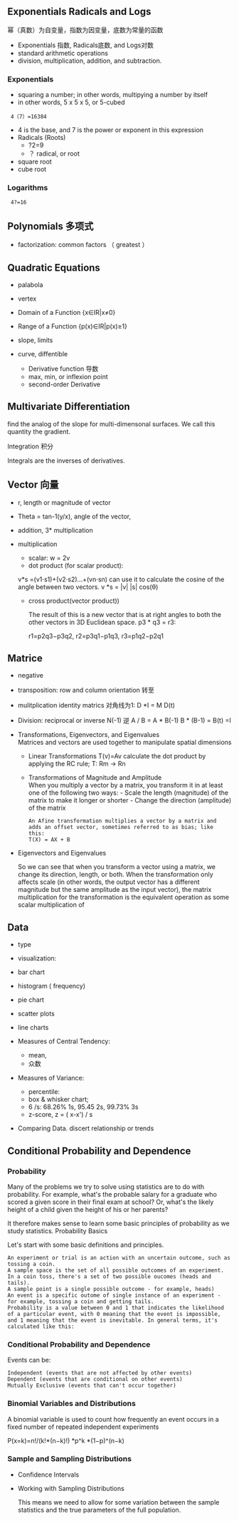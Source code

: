 
## Exponentials Radicals and Logs
幂（真数）为自变量，指数为因变量，底数为常量的函数

- Exponentials 指数, Radicals底数, and Logs对数
- standard arithmetic operations
- division, multiplication, addition, and subtraction.

### Exponentials
- squaring a number; in other words, multipying a number by itself
- in other words, 5 x 5 x 5, or 5-cubed

~~~~~~~~
 4（7）=16384
~~~~~~~~

- 4 is the base, and 7 is the power or exponent in this expression
- Radicals (Roots)
	-    ?2=9
   -  ？ radical, or root
- square root
- cube root

### Logarithms
~~~~~~~~
 4?=16
~~~~~~~~

## Polynomials 多项式
- factorization: common factors （ greatest ）

## Quadratic Equations
- palabola
- vertex
- Domain of a Function {x∈IR|x≠0}
- Range of a Function {p(x)∈IR|p(x)≥1}

- slope, limits

- curve, diffentible
	- Derivative function 导数
 	- max, min, or inflexion point
 	- second-order Derivative

## Multivariate Differentiation
 find the analog of the slope for multi-dimensonal surfaces. We call this quantity the gradient. 
 
 Integration 积分
 
 Integrals are the inverses of derivatives.


## Vector 向量
- r, length or magnitude of vector
- Theta = tan-1(y/x), angle of the vector, 
- addition, 3* multiplication
- multiplication
	- scalar: w = 2v 
	- dot product (for scalar product):
	 
	 v\*s =(v1⋅s1)+(v2⋅s2)...+(vn⋅sn)
    can use it to calculate the cosine of the angle between two vectors. 
    v *s = |v| |s| cos(θ)

	- cross product(vector product))
    
    	The result of this is a new vector that is at right angles to both the other vectors in 3D Euclidean space. p3 * q3 = r3:
    	
        r1=p2q3−p3q2, 
        r2=p3q1−p1q3, 
        r3=p1q2−p2q1
        
## Matrice
- negative
- transposition: row and column orientation 转至
- mulitplication
 identity matrics 对角线为1: D *I = M       D(t)
- Division: reciprocal or inverse N(-1) 逆
  A / B = A * B(-1)
  B * (B-1) = B(t) =I
- Transformations, Eigenvectors, and Eigenvalues  
Matrices and vectors are used together to manipulate spatial dimensions  
  - Linear Transformations    T(v)=Av 
    calculate the dot product by applying the RC rule; T: Rm -> Rn
  - Transformations of Magnitude and Amplitude  
  	When you multiply a vector by a matrix, you transform it in at least one of the following two ways:
  		- Scale the length (magnitude) of the matrix to make it longer or shorter
    	- Change the direction (amplitude) of the matrix

    	An Afine transformation multiplies a vector by a matrix and adds an offset vector, sometimes referred to as bias; like this:
    	T(X) = AX + B 

- Eigenvectors and Eigenvalues

	So we can see that when you transform a vector using a matrix, we change its direction, length, or both. When the transformation only affects scale (in other words, the output vector has a different magnitude but the same amplitude as the input vector), the matrix multiplication for the transformation is the equivalent operation as some scalar multiplication of 


## Data 
- type
-  visualization:
  - bar chart 
  - histogram ( frequency)
  - pie chart
  - scatter plots
  - line charts
- Measures of Central Tendency: 
	- mean, 
	- 众数
- Measures of Variance: 
	- percentile: 
	- box & whisker chart; 
	- 6 /s: 68.26% 1s, 95.45 2s, 99.73% 3s
	- z-score, z = ( x-x') / s

- Comparing Data. discert relationship or trends

## Conditional Probability and Dependence

### Probability

Many of the problems we try to solve using statistics are to do with probability. For example, what's the probable salary for a graduate who scored a given score in their final exam at school? Or, what's the likely height of a child given the height of his or her parents?

It therefore makes sense to learn some basic principles of probability as we study statistics.
Probability Basics

Let's start with some basic definitions and principles.

    An experiment or trial is an action with an uncertain outcome, such as tossing a coin.
    A sample space is the set of all possible outcomes of an experiment. In a coin toss, there's a set of two possible oucomes (heads and tails).
    A sample point is a single possible outcome - for example, heads)
    An event is a specific outome of single instance of an experiment - for example, tossing a coin and getting tails.
    Probability is a value between 0 and 1 that indicates the likelihood of a particular event, with 0 meaning that the event is impossible, and 1 meaning that the event is inevitable. In general terms, it's calculated like this:

### Conditional Probability and Dependence

Events can be:

    Independent (events that are not affected by other events)
    Dependent (events that are conditional on other events)
    Mutually Exclusive (events that can't occur together)

### Binomial Variables and Distributions    
A binomial variable is used to count how frequently an event occurs in a fixed number of repeated independent experiments 


P(x=k)=n!/(k!*(n−k)!) *p^k *(1−p)^(n−k)

### Sample and Sampling Distributions
- Confidence Intervals

- Working with Sampling Distributions

	This means we need to allow for some variation between the sample statistics and the true parameters of the full population.
